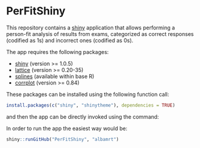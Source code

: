 # PerFitShiny
This repository contains a [shiny](http://shiny.rstudio.com/) application that allows performing a person-fit analysis of results from exams, categorized as correct responses (codified as 1s) and incorrect ones (codified as 0s).

The app requires the following packages:
* [shiny](http://cran.r-project.org/package=shiny) (version >= 1.0.5)
* [lattice](http://cran.r-project.org/package=lattice) (version >= 0.20-35)
* [splines](http://cran.r-project.org/) (available within base R)
* [corrplot](http://cran.r-project.org/package=corrplot) (version >= 0.84)

These packages can be installed using the following function call:
```r
install.packages(c("shiny", "shinytheme"), dependencies = TRUE)
```
and then the app can be directly invoked using the command:

In order to run the app the easiest way would be:
```R
shiny::runGitHub("PerFitShiny", "albamrt")
```
